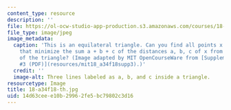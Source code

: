 ```yaml
---
content_type: resource
description: ''
file: https://ol-ocw-studio-app-production.s3.amazonaws.com/courses/18-a34-mathematical-problem-solving-putnam-seminar-fall-2018/14d63ceee10b29962fe5bc79802c3d16_18-a34f18-th.jpg
file_type: image/jpeg
image_metadata:
  caption: 'This is an equilateral triangle. Can you find all points x in the triangle
    that minimize the sum a + b + c of the distances a, b, c of x from the three sides
    of the triangle? (Image adapted by MIT OpenCourseWare from [Supplementary Problems
    #3 (PDF)](resources/mit18_a34f18supp3).)'
  credit: ''
  image-alt: Three lines labeled as a, b, and c inside a triangle.
resourcetype: Image
title: 18-a34f18-th.jpg
uid: 14d63cee-e10b-2996-2fe5-bc79802c3d16
---
```

